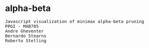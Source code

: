 # alpha-beta
<pre>
Javascript visualization of minimax alpha-beta pruning
PPGI - MAB785
Andre Gheventer
Bernardo Stearns
Roberto Stelling
</pre>
